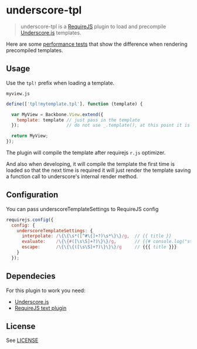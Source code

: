 # underscore-tpl

> underscore-tpl is a [RequireJS](http://requirejs.org) plugin to load and precompile [Underscore.js](http://underscorejs.org) templates.

Here are some [performance tests](http://jsperf.com/underscore-templates-precompiled-performance) that show the
difference when rendering precompiled templates.

## Usage

Use the `tpl!` prefix when loading a template.

`myview.js`

```javascript
define(['tpl!mytemplate.tpl'], function (template) {

  var MyView = Backbone.View.extend({
    template: template // just pass in the template
  });                  // do not use _.template(), at this point it is already compiled

  return MyView;
});
```

The plugin will compile the template after requirejs `r.js` optimizer.

And also when developing, it will compile the template the first time is loaded so that the next
time is required it will just render the template saving a function call to underscore's internal render method.

## Configuration

You can pass underscoreTemplateSettings to RequireJS config

```javascript
requirejs.config({
  config: {
    underscoreTemplateSettings: {
      interpolate: /\{\{\s*([^#\{]+?)\s*\}\}/g,  // {{ title }}
      evaluate:    /\{\{#([\s\S]+?)\}\}/g,       // {{# console.log("stuff") }}
      escape:      /\{\{\{([\s\S]+?)\}\}\}/g     // {{{ title }}}
    }
  });
```

## Dependecies

For this plugin to work you need:
- [Underscore.js](http://underscorejs.org)
- [RequireJS text plugin](https://github.com/requirejs/text)

## License
See [LICENSE](https://raw.github.com/dciccale/requirejs-underscore-tpl/master/LICENSE-MIT)
